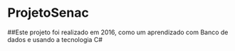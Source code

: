 # ProjetoSenac

##Este projeto foi realizado em 2016, como um aprendizado com Banco de dados e usando a tecnologia C#   
